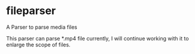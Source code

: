 # fileparser
A Parser to parse media files

This parser can parse *.mp4 file currently, I will continue working with it to enlarge the scope of files.
